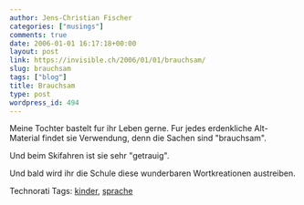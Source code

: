 ```yaml
---
author: Jens-Christian Fischer
categories: ["musings"]
comments: true
date: 2006-01-01 16:17:18+00:00
layout: post
link: https://invisible.ch/2006/01/01/brauchsam/
slug: brauchsam
tags: ["blog"]
title: Brauchsam
type: post
wordpress_id: 494
---
```


Meine Tochter bastelt fur ihr Leben gerne. Fur jedes erdenkliche Alt-Material findet sie Verwendung, denn die Sachen sind "brauchsam".

Und beim Skifahren ist sie sehr "getrauig".

Und bald wird ihr die Schule diese wunderbaren Wortkreationen austreiben.


Technorati Tags: [kinder](https://www.technorati.com/tag/kinder), [sprache](https://www.technorati.com/tag/sprache)
